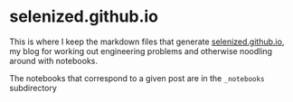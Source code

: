 # selenized.github.io

This is where I keep the markdown files that generate [selenized.github.io](https://selenized.github.io/), my blog for working out engineering problems and otherwise noodling around with notebooks.

The notebooks that correspond to a given post are in the `_notebooks` subdirectory
